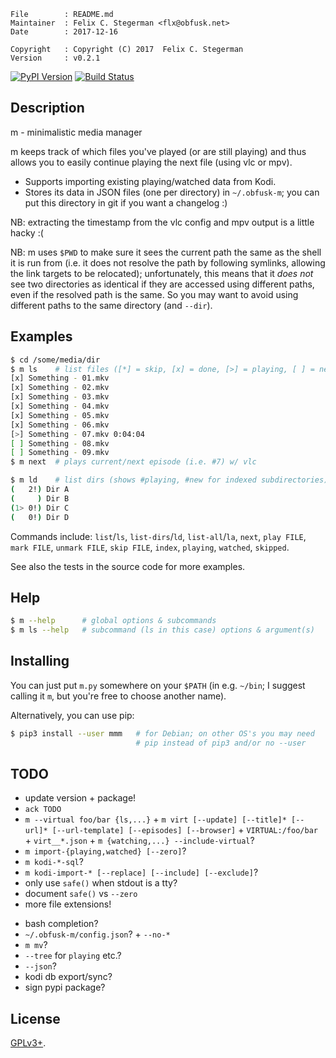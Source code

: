<!-- {{{1 -->

    File        : README.md
    Maintainer  : Felix C. Stegerman <flx@obfusk.net>
    Date        : 2017-12-16

    Copyright   : Copyright (C) 2017  Felix C. Stegerman
    Version     : v0.2.1

<!-- }}}1 -->

[![PyPI Version](https://img.shields.io/pypi/v/mmm.svg)](https://pypi.python.org/pypi/mmm)
[![Build Status](https://travis-ci.org/obfusk/m.svg?branch=master)](https://travis-ci.org/obfusk/m)

## Description

m - minimalistic media manager

m keeps track of which files you've played (or are still playing) and
thus allows you to easily continue playing the next file (using vlc or
mpv).

* Supports importing existing playing/watched data from Kodi.
* Stores its data in JSON files (one per directory) in `~/.obfusk-m`;
  you can put this directory in git if you want a changelog :)

NB: extracting the timestamp from the vlc config and mpv output is a
little hacky :(

NB: m uses `$PWD` to make sure it sees the current path the same as
the shell it is run from (i.e. it does not resolve the path by
following symlinks, allowing the link targets to be relocated);
unfortunately, this means that it *does not* see two directories as
identical if they are accessed using different paths, even if the
resolved path is the same.  So you may want to avoid using different
paths to the same directory (and `--dir`).

## Examples

```bash
$ cd /some/media/dir
$ m ls    # list files ([*] = skip, [x] = done, [>] = playing, [ ] = new)
[x] Something - 01.mkv
[x] Something - 02.mkv
[x] Something - 03.mkv
[x] Something - 04.mkv
[x] Something - 05.mkv
[x] Something - 06.mkv
[>] Something - 07.mkv 0:04:04
[ ] Something - 08.mkv
[ ] Something - 09.mkv
$ m next  # plays current/next episode (i.e. #7) w/ vlc
```

```bash
$ m ld    # list dirs (shows #playing, #new for indexed subdirectories)
(   2!) Dir A
(     ) Dir B
(1> 0!) Dir C
(   0!) Dir D
```

Commands include: `list`/`ls`, `list-dirs`/`ld`, `list-all`/`la`,
`next`, `play FILE`, `mark FILE`, `unmark FILE`, `skip FILE`, `index`,
`playing`, `watched`, `skipped`.

See also the tests in the source code for more examples.

## Help

```bash
$ m --help      # global options & subcommands
$ m ls --help   # subcommand (ls in this case) options & argument(s)
```

## Installing

You can just put `m.py` somewhere on your `$PATH` (in e.g. `~/bin`; I
suggest calling it `m`, but you're free to choose another name).

Alternatively, you can use pip:

```bash
$ pip3 install --user mmm   # for Debian; on other OS's you may need
                            # pip instead of pip3 and/or no --user
```

## TODO

* update version + package!
* `ack TODO`
* `m --virtual foo/bar {ls,...}` + `m virt [--update] [--title]*
  [--url]* [--url-template] [--episodes] [--browser]` +
  `VIRTUAL:/foo/bar` + `virt__*.json` + `m {watching,...}
  --include-virtual`?
* `m import-{playing,watched} [--zero]`?
* `m kodi-*-sql`?
* `m kodi-import-* [--replace] [--include] [--exclude]`?
* only use `safe()` when stdout is a tty?
* document `safe()` vs `--zero`
* more file extensions!

<!-- -->

* bash completion?
* `~/.obfusk-m/config.json`? + `--no-*`
* `m mv`?
* `--tree` for `playing` etc.?
* `--json`?
* kodi db export/sync?
* sign pypi package?

## License

[GPLv3+](https://www.gnu.org/licenses/gpl-3.0.html).

<!-- vim: set tw=70 sw=2 sts=2 et fdm=marker : -->
